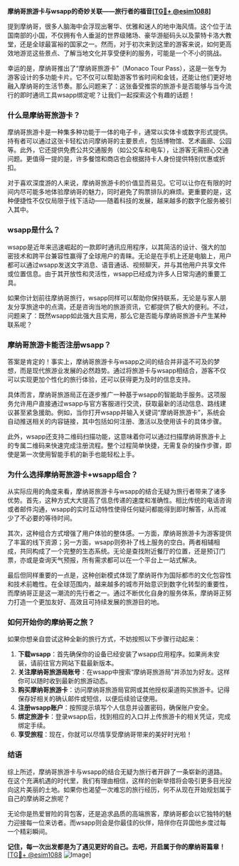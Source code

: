 **摩纳哥旅游卡与wsapp的奇妙关联——旅行者的福音[[TG💪+ @esim1088](https://t.me/s/esim1088)]**

提到摩纳哥，很多人脑海中会浮现出奢华、优雅和迷人的地中海风情。这个位于法国南部的小国，不仅拥有令人垂涎的世界级赌场、豪华游艇码头以及蒙特卡洛大教堂，还是全球最富裕的国家之一。然而，对于初次来到这里的游客来说，如何更高效地游览这些景点、了解当地文化并享受便利的服务，可能是一个不小的挑战。

幸运的是，摩纳哥推出了“摩纳哥旅游卡”（Monaco Tour Pass），这是一张专为游客设计的多功能卡片。它不仅可以帮助游客节省时间和金钱，还能让他们更好地融入摩纳哥的生活节奏。那么问题来了：这张备受推崇的旅游卡是否能够与当今流行的即时通讯工具wsapp绑定呢？让我们一起探索这个有趣的话题！

### **什么是摩纳哥旅游卡？**

摩纳哥旅游卡是一种集多种功能于一体的电子卡，通常以实体卡或数字形式提供。持有者可以通过这张卡轻松访问摩纳哥的主要景点，包括博物馆、艺术画廊、公园等。此外，它还提供免费公共交通服务（如公交车和电车），让游客无需担心交通问题。更值得一提的是，许多餐馆和商店也会根据持卡人身份提供特别优惠或折扣。

对于喜欢深度游的人来说，摩纳哥旅游卡的价值显而易见。它可以让你在有限的时间内尽可能多地体验摩纳哥的魅力，同时避免了购票排队的麻烦。更重要的是，这种便捷性不仅仅局限于线下活动——随着科技的发展，越来越多的数字化服务被引入其中。

### **wsapp是什么？**

wsapp是近年来迅速崛起的一款即时通讯应用程序，以其简洁的设计、强大的加密技术和跨平台兼容性赢得了全球用户的青睐。无论是在手机上还是电脑上，用户都可以通过wsapp发送文字消息、语音通话、视频聊天，并与其他用户共享文件或位置信息。由于其开放性和灵活性，wsapp已经成为许多人日常沟通的重要工具。

如果你计划前往摩纳哥旅行，wsapp同样可以帮助你保持联系，无论是与家人朋友分享旅途中的点滴，还是咨询当地的旅游资讯，它都提供了极大的便利。不过，问题来了：既然wsapp如此强大且实用，那么它是否能与摩纳哥旅游卡产生某种联系呢？

### **摩纳哥旅游卡能否注册wsapp？**

答案是肯定的！事实上，摩纳哥旅游卡与wsapp之间的结合并非遥不可及的梦想，而是现代旅游业发展的必然趋势。通过将旅游卡与wsapp相结合，游客不仅可以实现更加个性化的旅行体验，还可以获得更为及时的信息支持。

具体而言，摩纳哥旅游局正在逐步推广一种基于wsapp的智能助手服务。这项服务允许用户直接通过wsapp与官方客服进行交流，获取最新的活动信息、路线建议甚至紧急援助。例如，当你打开wsapp并输入关键词“摩纳哥旅游卡”，系统会自动推送相关的内容链接，其中包括如何注册、激活以及使用该卡的具体步骤。

此外，wsapp还支持二维码扫描功能，这意味着你可以通过扫描摩纳哥旅游卡上的专属二维码来快速完成注册流程。整个过程简单快捷，无需复杂的操作步骤，即使是第一次使用智能手机的新手也能轻松上手。

### **为什么选择摩纳哥旅游卡+wsapp组合？**

从实际应用的角度来看，摩纳哥旅游卡与wsapp的结合无疑为旅行者带来了诸多优势。首先，这种方式大大提高了信息传递的速度和准确性。相比传统的电话咨询或者邮件沟通，wsapp的实时互动特性使得任何疑问都能得到即时解答，从而减少了不必要的等待时间。

其次，这种组合方式增强了用户体验的整体感。一方面，摩纳哥旅游卡为游客提供了丰富的线下资源；另一方面，wsapp则弥补了线上服务的空白。两者相辅相成，共同构成了一个完整的生态系统。无论是查找附近餐厅的位置，还是预订门票，亦或是查询天气预报，所有需求都可以在一个平台上一站式解决。

最后但同样重要的一点是，这种创新模式体现了摩纳哥作为国际都市的文化包容性和技术前瞻性。在全球范围内，越来越多的城市开始意识到数字化转型的重要性，而摩纳哥正是这一潮流的先行者之一。通过不断优化自身的服务体系，摩纳哥正努力打造一个更加友好、高效且可持续发展的旅游目的地。

### **如何开始你的摩纳哥之旅？**

如果你想亲自尝试这种全新的旅行方式，不妨按照以下步骤行动起来：

1. **下载wsapp**：首先确保你的设备已经安装了wsapp应用程序。如果尚未安装，请前往官方网站下载最新版本。
2. **关注摩纳哥旅游局账号**：在wsapp中搜索“摩纳哥旅游局”并添加为好友。这样你可以随时收到最新的旅游动态。
3. **购买摩纳哥旅游卡**：访问摩纳哥旅游局官网或其他授权渠道购买旅游卡。记得保存好相关的确认邮件或短信，以便后续验证使用。
4. **注册wsapp账户**：按照提示填写个人信息并设置密码，确保账户安全。
5. **绑定旅游卡**：登录wsapp后，找到相应的入口并上传旅游卡的相关凭证，完成绑定手续。
6. **享受旅程**：现在，你就可以尽情享受摩纳哥带来的美好时光啦！

### **结语**

综上所述，摩纳哥旅游卡与wsapp的结合无疑为旅行者开辟了一条崭新的道路。在这个充满机遇的时代里，我们有理由相信，这样的创新举措将会吸引更多目光投向这片美丽的土地。如果你也渴望一次难忘的旅行经历，何不从现在开始规划属于自己的摩纳哥之旅呢？

无论你是热爱冒险的背包客，还是追求品质的高端旅客，摩纳哥都会以它独特的魅力迎接每一位来访者。而wsapp则会是你最佳的伙伴，陪伴你在异国他乡度过每一个精彩瞬间。

**记住，每一次出发都是为了遇见更好的自己。去吧，开启属于你的摩纳哥篇章！** [[TG💪+ @esim1088](https://t.me/s/esim1088) ![Image](https://i.postimg.cc/4NQfJmqS/Snipaste-2025-05-13-00-14-12.png)]